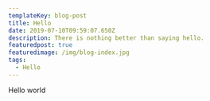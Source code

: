 ```yaml
---
templateKey: blog-post
title: Hello
date: 2019-07-10T09:59:07.650Z
description: There is nothing better than saying hello.
featuredpost: true
featuredimage: /img/blog-index.jpg
tags:
  - Hello
---
```

Hello world
